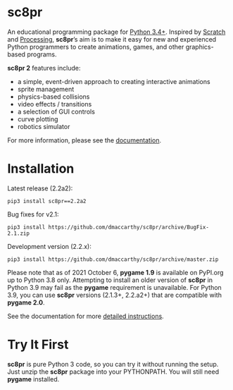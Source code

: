 # sc8pr

An educational programming package for [Python 3.4+](https://www.python.org). Inspired by [Scratch](https://scratch.mit.edu) and [Processing](https://www.processing.org), **sc8pr**’s aim is to make it easy for new and experienced Python programmers to create animations, games, and other graphics-based programs.

**sc8pr 2** features include:
* a simple, event-driven approach to creating interactive animations
* sprite management
* physics-based collisions
* video effects / transitions
* a selection of GUI controls
* curve plotting
* robotics simulator

For more information, please see the [documentation](http://dmaccarthy.github.io/sc8pr/).

# Installation

Latest release (2.2a2):
```
pip3 install sc8pr==2.2a2
```

Bug fixes for v2.1:
```
pip3 install https://github.com/dmaccarthy/sc8pr/archive/BugFix-2.1.zip
```

Development version (2.2.x):
```
pip3 install https://github.com/dmaccarthy/sc8pr/archive/master.zip
```

Please note that as of 2021 October 6, **pygame 1.9** is available on PyPI.org up to Python 3.8 only. Attempting to install an older version of **sc8pr** in Python 3.9 may fail as the **pygame** requirement is unavailable. For Python 3.9, you can use **sc8pr** versions (2.1.3+, 2.2.a2+) that are compatible with **pygame 2.0**.

See the documentation for more [detailed instructions](https://dmaccarthy.github.io/sc8pr/?inst).

# Try It First

**sc8pr** is pure Python 3 code, so you can try it without running the setup. Just unzip the **sc8pr** package into your PYTHONPATH. You will still need **pygame** installed.
